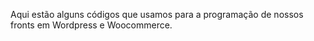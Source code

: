Aqui estão alguns códigos que usamos para a programação de nossos fronts em Wordpress e Woocommerce.
